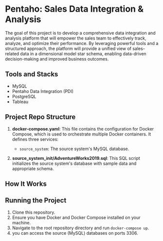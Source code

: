 # Pentaho: Sales Data Integration & Analysis

The goal of this project is to develop a comprehensive data integration and analysis platform that will empower the sales team to effectively track, analyze, and optimize their performance. By leveraging powerful tools and a structured approach, the platform will provide a unified view of sales-related data in a dimensional model star schema, enabling data-driven decision-making and improved business outcomes.

## Tools and Stacks

- MySQL
- Pentaho Data Integration (PDI)
- PostgreSQL
- Tableau

## Project Repo Structure

1. **docker-compose.yaml**: This file contains the configuration for Docker Compose, which is used to orchestrate multiple Docker containers. It defines three services:

   - `source_system`: The source system's MySQL database.

2. **source_system_init/AdventureWorks2019.sql**: This SQL script initializes the source system's database with sample data and appropriate schema.

## How It Works

## Running the Project

1. Clone this repository.
1. Ensure you have Docker and Docker Compose installed on your machine.
1. Navigate to the root repository directory and run `docker-compose up`.
1. you can access the source (MySQL) databases on ports 3306.
